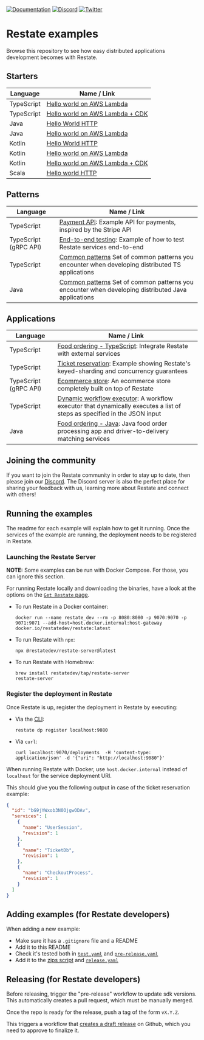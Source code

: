 [![Documentation](https://img.shields.io/badge/doc-reference-blue)](https://docs.restate.dev)
[![Discord](https://img.shields.io/discord/1128210118216007792?logo=discord)](https://discord.gg/skW3AZ6uGd)
[![Twitter](https://img.shields.io/twitter/follow/restatedev.svg?style=social&label=Follow)](https://twitter.com/intent/follow?screen_name=restatedev)

# Restate examples

Browse this repository to see how easy distributed applications development becomes with Restate.

## Starters
| Language   | Name / Link                                                          |
|------------|----------------------------------------------------------------------|
| TypeScript | [Hello world on AWS Lambda](typescript/hello-world-lambda)           |
| TypeScript | [Hello world on AWS Lambda + CDK](typescript/hello-world-lambda-cdk) |
| Java       | [Hello World HTTP](java/hello-world-http)                            |
| Java       | [Hello world on AWS Lambda](java/hello-world-lambda)                 |
| Kotlin     | [Hello World HTTP](kotlin/hello-world-http)                          |
| Kotlin     | [Hello world on AWS Lambda](kotlin/hello-world-lambda)               |
| Kotlin     | [Hello world on AWS Lambda + CDK](kotlin/hello-world-lambda-cdk)     |
| Scala      | [Hello world HTTP](scala/hello-world-http)                           |

## Patterns

| Language   | Name / Link                                                                                                             |
|------------|-------------------------------------------------------------------------------------------------------------------------|
| TypeScript | [Payment API](typescript/payment-api): Example API for payments, inspired by the Stripe API                             |
| TypeScript (gRPC API) | [End-to-end testing](typescript/end-to-end-testing): Example of how to test Restate services end-to-end                 |
| TypeScript | [Common patterns](typescript/patterns) Set of common patterns you encounter when developing distributed TS applications |
| Java       | [Common patterns](java/patterns) Set of common patterns you encounter when developing distributed Java applications     |


## Applications

| Language              | Name / Link                                                                                                                                                     |
|-----------------------|-----------------------------------------------------------------------------------------------------------------------------------------------------------------|
| TypeScript            | [Food ordering - TypeScript](typescript/food-ordering): Integrate Restate with external services                                                                |
| TypeScript            | [Ticket reservation](typescript/ticket-reservation): Example showing Restate's keyed-sharding and concurrency guarantees                                        |
| TypeScript (gRPC API) | [Ecommerce store](typescript/ecommerce-store): An ecommerce store completely built on top of Restate                                                 |
| TypeScript            | [Dynamic workflow executor](typescript/dynamic-workflow-executor): A workflow executor that dynamically executes a list of steps as specified in the JSON input |
| Java                  | [Food ordering - Java](java/food-ordering): Java food order processing app and driver-to-delivery matching services                                             |


## Joining the community

If you want to join the Restate community in order to stay up to date, then please join our [Discord](https://discord.gg/skW3AZ6uGd).
The Discord server is also the perfect place for sharing your feedback with us, learning more about Restate and connect with others!

## Running the examples

The readme for each example will explain how to get it running. Once the services of the example are running, the deployment needs to be registered in Restate.

### Launching the Restate Server

**NOTE:** Some examples can be run with Docker Compose. For those, you can ignore this section.

For running Restate locally and downloading the binaries, have a look at the options on the [`Get Restate` page](https://restate.dev/get-restate/).

- To run Restate in a Docker container:
    ```shell
    docker run --name restate_dev --rm -p 8080:8080 -p 9070:9070 -p 9071:9071 --add-host=host.docker.internal:host-gateway docker.io/restatedev/restate:latest
    ```
- To run Restate with `npx`:
    ```shell
    npx @restatedev/restate-server@latest
    ```
- To run Restate with Homebrew:
    ```
    brew install restatedev/tap/restate-server
    restate-server 
    ```

### Register the deployment in Restate

Once Restate is up, register the deployment in Restate by executing:

- Via the [CLI](https://docs.restate.dev/restate/cli):
    ```shell
    restate dp register localhost:9080
    ```
- Via `curl`:
    ```shell
    curl localhost:9070/deployments  -H 'content-type: application/json' -d '{"uri": "http://localhost:9080"}'
    ```
  
When running Restate with Docker, use `host.docker.internal` instead of `localhost` for the service deployment URI.

This should give you the following output in case of the ticket reservation example:
```json
{
  "id": "bG9jYWxob3N0OjgwODAv",
  "services": [
    {
      "name": "UserSession",
      "revision": 1
    },
    {
      "name": "TicketDb",
      "revision": 1
    },
    {
      "name": "CheckoutProcess",
      "revision": 1
    }
  ]
}
```

## Adding examples (for Restate developers)

When adding a new example:

* Make sure it has a `.gitignore` file and a README
* Add it to this README
* Check it's tested both in [`test.yaml`](./.github/workflows/test.yml) and [`pre-release.yaml`](./.github/workflows/pre-release.yml)
* Add it to the [zips script](./scripts/prepare_release_zip.sh) and [`release.yaml`](./.github/workflows/release.yml)

## Releasing (for Restate developers)

Before releasing, trigger the "pre-release" workflow to update sdk versions. This automatically creates a pull request, which must be manually merged.

Once the repo is ready for the release, push a tag of the form `vX.Y.Z`.

This triggers a workflow that [creates a draft release](https://github.com/restatedev/examples/releases) on Github, which you need to approve to finalize it.
